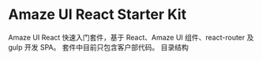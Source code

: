 <h1>Amaze UI React Starter Kit</h1>
Amaze UI React 快速入门套件，基于 React、Amaze UI 组件、react-router 及 gulp 开发 SPA。 
套件中目前只包含客户部代码。
目录结构
